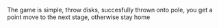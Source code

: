 The game is simple, throw disks, succesfully thrown onto pole, you get a point move to the next stage, otherwise stay home
